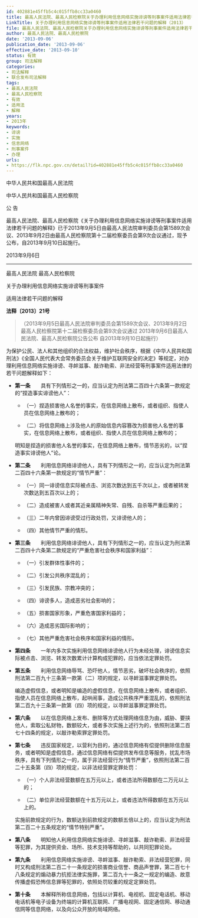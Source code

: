 ```yaml
---
id: 402881e45ffb5c4c015ffb8cc33a0460
title: 最高人民法院、最高人民检察院关于办理利用信息网络实施诽谤等刑事案件适用法律若干问题的解释
LinkTitle: 关于办理利用信息网络实施诽谤等刑事案件适用法律若干问题的解释（2013）
file: 最高人民法院、最高人民检察院关于办理利用信息网络实施诽谤等刑事案件适用法律若干问题的解释_20130906_402881e45ffb5c4c015ffb8cc33a0460.docx
author: 最高人民法院、最高人民检察院
date: '2013-09-06'
publication_date: '2013-09-06'
effective_date: '2013-09-10'
status: 有效
group: 司法解释
categories:
- 司法解释
- 联合发布司法解释
tags:
- 最高人民法院
- 最高人民检察院
- 有效
- 适用法
- 解释
years:
- 2013年
keywords:
- 诽谤
- 实施
- 信息网络
- 刑事案件
- 办理
urls:
- https://flk.npc.gov.cn/detail?id=402881e45ffb5c4c015ffb8cc33a0460
---
```


中华人民共和国最高人民法院

中华人民共和国最高人民检察院

公 告

最高人民法院、最高人民检察院《关于办理利用信息网络实施诽谤等刑事案件适用法律若干问题的解释》已于2013年9月5日由最高人民法院审判委员会第1589次会议、2013年9月2日由最高人民检察院第十二届检察委员会第9次会议通过，现予公布，自2013年9月10日起施行。

2013年9月6日

---

最高人民法院 最高人民检察院

关于办理利用信息网络实施诽谤等刑事案件

适用法律若干问题的解释

**法释〔2013〕21号**

> （2013年9月5日最高人民法院审判委员会第1589次会议、2013年9月2日最高人民检察院第十二届检察委员会第9次会议通过 2013年9月6日最高人民法院、最高人民检察院公告公布 自2013年9月10日起施行）

为保护公民、法人和其他组织的合法权益，维护社会秩序，根据《中华人民共和国刑法》《全国人民代表大会常务委员会关于维护互联网安全的决定》等规定，对办理利用信息网络实施诽谤、寻衅滋事、敲诈勒索、非法经营等刑事案件适用法律的若干问题解释如下：

- **第一条**　　具有下列情形之一的，应当认定为刑法第二百四十六条第一款规定的“捏造事实诽谤他人”：

  - （一）捏造损害他人名誉的事实，在信息网络上散布，或者组织、指使人员在信息网络上散布的；

  - （二）将信息网络上涉及他人的原始信息内容篡改为损害他人名誉的事实，在信息网络上散布，或者组织、指使人员在信息网络上散布的；

  明知是捏造的损害他人名誉的事实，在信息网络上散布，情节恶劣的，以“捏造事实诽谤他人”论。

- **第二条**　　利用信息网络诽谤他人，具有下列情形之一的，应当认定为刑法第二百四十六条第一款规定的“情节严重”：

  - （一）同一诽谤信息实际被点击、浏览次数达到五千次以上，或者被转发次数达到五百次以上的；

  - （二）造成被害人或者其近亲属精神失常、自残、自杀等严重后果的；

  - （三）二年内曾因诽谤受过行政处罚，又诽谤他人的；

  - （四）其他情节严重的情形。

- **第三条**　　利用信息网络诽谤他人，具有下列情形之一的，应当认定为刑法第二百四十六条第二款规定的“严重危害社会秩序和国家利益”：

  - （一）引发群体性事件的；

  - （二）引发公共秩序混乱的；

  - （三）引发民族、宗教冲突的；

  - （四）诽谤多人，造成恶劣社会影响的；

  - （五）损害国家形象，严重危害国家利益的；

  - （六）造成恶劣国际影响的；

  - （七）其他严重危害社会秩序和国家利益的情形。

- **第四条**　　一年内多次实施利用信息网络诽谤他人行为未经处理，诽谤信息实际被点击、浏览、转发次数累计计算构成犯罪的，应当依法定罪处罚。

- **第五条**　　利用信息网络辱骂、恐吓他人，情节恶劣，破坏社会秩序的，依照刑法第二百九十三条第一款第（二）项的规定，以寻衅滋事罪定罪处罚。

  编造虚假信息，或者明知是编造的虚假信息，在信息网络上散布，或者组织、指使人员在信息网络上散布，起哄闹事，造成公共秩序严重混乱的，依照刑法第二百九十三条第一款第（四）项的规定，以寻衅滋事罪定罪处罚。

- **第六条**　　以在信息网络上发布、删除等方式处理网络信息为由，威胁、要挟他人，索取公私财物，数额较大，或者多次实施上述行为的，依照刑法第二百七十四条的规定，以敲诈勒索罪定罪处罚。

- **第七条**　　违反国家规定，以营利为目的，通过信息网络有偿提供删除信息服务，或者明知是虚假信息，通过信息网络有偿提供发布信息等服务，扰乱市场秩序，具有下列情形之一的，属于非法经营行为“情节严重”，依照刑法第二百二十五条第（四）项的规定，以非法经营罪定罪处罚：

  - （一）个人非法经营数额在五万元以上，或者违法所得数额在二万元以上的；

  - （二）单位非法经营数额在十五万元以上，或者违法所得数额在五万元以上的。

  实施前款规定的行为，数额达到前款规定的数额五倍以上的，应当认定为刑法第二百二十五条规定的“情节特别严重”。

- **第八条**　　明知他人利用信息网络实施诽谤、寻衅滋事、敲诈勒索、非法经营等犯罪，为其提供资金、场所、技术支持等帮助的，以共同犯罪论处。

- **第九条**　　利用信息网络实施诽谤、寻衅滋事、敲诈勒索、非法经营犯罪，同时又构成刑法第二百二十一条规定的损害商业信誉、商品声誉罪，第二百七十八条规定的煽动暴力抗拒法律实施罪，第二百九十一条之一规定的编造、故意传播虚假恐怖信息罪等犯罪的，依照处罚较重的规定定罪处罚。

- **第十条**　　本解释所称信息网络，包括以计算机、电视机、固定电话机、移动电话机等电子设备为终端的计算机互联网、广播电视网、固定通信网、移动通信网等信息网络，以及向公众开放的局域网络。
